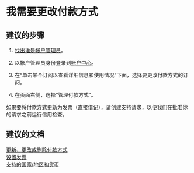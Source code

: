 <properties
    pageTitle="I need to change the payment method"
    description="我需要更改付款方式"
    service="azure-billing"
    resource="billing"
    authors="kasparks"
    displayOrder="3"
    selfHelpType="resource"
    supportTopicIds="32454858"
    resourceTags=""
    productPesIds="15659"
    cloudEnvironments="public"
/>


# <a name="i-need-to-change-the-payment-method"></a>我需要更改付款方式

## <a name="recommended-steps"></a>**建议的步骤**

1. [找出谁是帐户管理员](data-blade:Microsoft_Azure_Billing.SubscriptionPropertiesBlade)。

2. 以帐户管理员身份登录到[帐户中心](https://account.windowsazure.com/Subscriptions)。

3. 在“单击某个订阅以查看详细信息和使用情况”下面，选择要更改付款方式的订阅。

4. 在页面右侧，选择“管理付款方式”。

如果要将付款方式更新为发票（直接借记），请创建支持请求，以便我们在批准你的请求之前运行信用检查。

## <a name="recommended-documents"></a>**建议的文档**

[更新、更改或删除付款方式](https://docs.microsoft.com/azure/billing/billing-how-to-change-credit-card)<br>
[设置发票](https://azure.microsoft.com/pricing/invoicing/)<br>
[支持的国家/地区和货币](https://azure.microsoft.com/pricing/faq/)<br>

